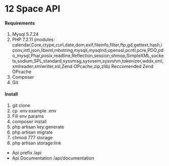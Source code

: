 # 12 Space API
#### Requirements
1. Mysql 5.7.24
2. PHP 7.2.11 (modules: calendar,Core,ctype,curl,date,dom,exif,fileinfo,filter,ftp,gd,gettext,hash,iconv,intl,json,libxml,mbstring,mysqli,mysqlnd,openssl,pcntl,pcre,PDO,pdo_mysql,Phar,posix,readline,Reflection,session,shmop,SimpleXML,sockets,sodium,SPL,standard,sysvmsg,sysvsem,sysvshm,tokenizer,wddx,xml,xmlreader,xmlwriter,xsl,Zend OPcache,zip,zlib) Reccomended Zend OPcache
3. Composer
4. Git

#### Install
1. git clone
2. cp .env.example .env
3. Fill env params
4. composer install
5. php artisan key:generate
6. php artisan migrate
7. chmod 777 storage
8. php artisan storage:link


* Api prefix /api
* Api Documentation /api/documentation


